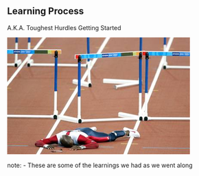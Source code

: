 ##  Learning Process

A.K.A. Toughest Hurdles Getting Started

![Falling over Hurdles](img/fallenhurdler.jpg)

note:
    - These are some of the learnings we had as we went along

